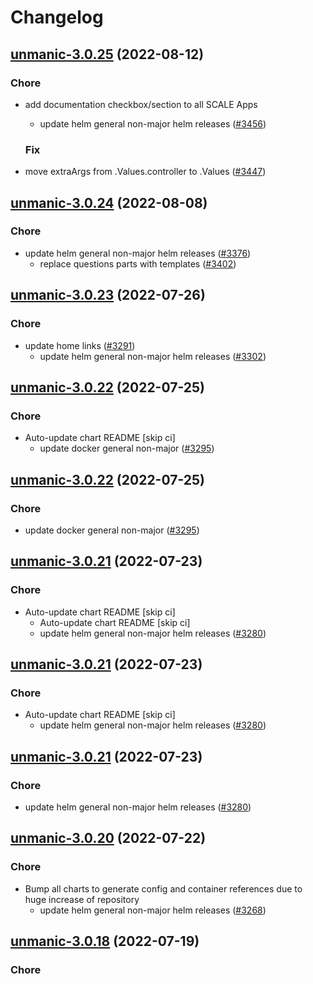 # Changelog



## [unmanic-3.0.25](https://github.com/truecharts/charts/compare/unmanic-3.0.24...unmanic-3.0.25) (2022-08-12)

### Chore

- add documentation checkbox/section to all SCALE Apps
  - update helm general non-major helm releases ([#3456](https://github.com/truecharts/charts/issues/3456))

  ### Fix

- move extraArgs from .Values.controller to .Values ([#3447](https://github.com/truecharts/charts/issues/3447))




## [unmanic-3.0.24](https://github.com/truecharts/charts/compare/unmanic-3.0.23...unmanic-3.0.24) (2022-08-08)

### Chore

- update helm general non-major helm releases ([#3376](https://github.com/truecharts/charts/issues/3376))
  - replace questions parts with templates ([#3402](https://github.com/truecharts/charts/issues/3402))




## [unmanic-3.0.23](https://github.com/truecharts/apps/compare/unmanic-3.0.22...unmanic-3.0.23) (2022-07-26)

### Chore

- update home links ([#3291](https://github.com/truecharts/apps/issues/3291))
  - update helm general non-major helm releases ([#3302](https://github.com/truecharts/apps/issues/3302))




## [unmanic-3.0.22](https://github.com/truecharts/apps/compare/unmanic-3.0.21...unmanic-3.0.22) (2022-07-25)

### Chore

- Auto-update chart README [skip ci]
  - update docker general non-major ([#3295](https://github.com/truecharts/apps/issues/3295))




## [unmanic-3.0.22](https://github.com/truecharts/apps/compare/unmanic-3.0.21...unmanic-3.0.22) (2022-07-25)

### Chore

- update docker general non-major ([#3295](https://github.com/truecharts/apps/issues/3295))




## [unmanic-3.0.21](https://github.com/truecharts/apps/compare/unmanic-3.0.20...unmanic-3.0.21) (2022-07-23)

### Chore

- Auto-update chart README [skip ci]
  - Auto-update chart README [skip ci]
  - update helm general non-major helm releases ([#3280](https://github.com/truecharts/apps/issues/3280))




## [unmanic-3.0.21](https://github.com/truecharts/apps/compare/unmanic-3.0.20...unmanic-3.0.21) (2022-07-23)

### Chore

- Auto-update chart README [skip ci]
  - update helm general non-major helm releases ([#3280](https://github.com/truecharts/apps/issues/3280))




## [unmanic-3.0.21](https://github.com/truecharts/apps/compare/unmanic-3.0.20...unmanic-3.0.21) (2022-07-23)

### Chore

- update helm general non-major helm releases ([#3280](https://github.com/truecharts/apps/issues/3280))




## [unmanic-3.0.20](https://github.com/truecharts/apps/compare/unmanic-3.0.18...unmanic-3.0.20) (2022-07-22)

### Chore

- Bump all charts to generate config and container references due to huge increase of repository
  - update helm general non-major helm releases ([#3268](https://github.com/truecharts/apps/issues/3268))



## [unmanic-3.0.18](https://github.com/truecharts/apps/compare/unmanic-3.0.17...unmanic-3.0.18) (2022-07-19)

### Chore
